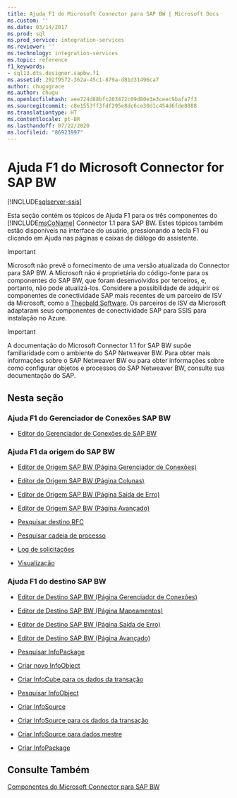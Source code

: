 ```yaml
---
title: Ajuda F1 do Microsoft Connector para SAP BW | Microsoft Docs
ms.custom: ''
ms.date: 03/14/2017
ms.prod: sql
ms.prod_service: integration-services
ms.reviewer: ''
ms.technology: integration-services
ms.topic: reference
f1_keywords:
- sql13.dts.designer.sapbw.f1
ms.assetid: 292f9572-362a-45c1-879a-d81d31496ca7
author: chugugrace
ms.author: chugu
ms.openlocfilehash: aee724d88bfc203472c09d80e3e3ceec9bafa7f3
ms.sourcegitcommit: c8e1553ff3fdf295e8dc6ce30d1c454d6fde8088
ms.translationtype: HT
ms.contentlocale: pt-BR
ms.lasthandoff: 07/22/2020
ms.locfileid: "86923997"
---
```

# <a name="microsoft-connector-for-sap-bw-f1-help"></a>Ajuda F1 do Microsoft Connector for SAP BW

[!INCLUDE[sqlserver-ssis](../includes/applies-to-version/sqlserver-ssis.md)]


  Esta seção contém os tópicos de Ajuda F1 para os três componentes do [!INCLUDE[msCoName](../includes/msconame-md.md)] Connector 1.1 para SAP BW. Estes tópicos também estão disponíveis na interface do usuário, pressionando a tecla F1 ou clicando em Ajuda nas páginas e caixas de diálogo do assistente.  

> [!IMPORTANT]
> Microsoft não prevê o fornecimento de uma versão atualizada do Connector para SAP BW. A Microsoft não é proprietária do código-fonte para os componentes do SAP BW, que foram desenvolvidos por terceiros, e, portanto, não pode atualizá-los. Considere a possibilidade de adquirir os componentes de conectividade SAP mais recentes de um parceiro de ISV da Microsoft, como a [Theobald Software](https://theobald-software.com/en/xtract-is-productinfo.html). Os parceiros de ISV da Microsoft adaptaram seus componentes de conectividade SAP para SSIS para instalação no Azure.

> [!IMPORTANT]  
>  A documentação do Microsoft Connector 1.1 for SAP BW supõe familiaridade com o ambiente do SAP Netweaver BW. Para obter mais informações sobre o SAP Netweaver BW ou para obter informações sobre como configurar objetos e processos do SAP Netweaver BW, consulte sua documentação do SAP.  
  
## <a name="in-this-section"></a>Nesta seção  
  
### <a name="sap-bw-connection-manager-f1-help"></a>Ajuda F1 do Gerenciador de Conexões SAP BW  
  
-   [Editor do Gerenciador de Conexões de SAP BW](../integration-services/connection-manager/sap-bw-connection-manager-editor.md)  
  
### <a name="sap-bw-source-f1-help"></a>Ajuda F1 da origem do SAP BW  
  
-   [Editor de Origem SAP BW &#40;Página Gerenciador de Conexões&#41;](../integration-services/data-flow/sap-bw-source-editor-connection-manager-page.md)  
  
-   [Editor de Origem SAP BW &#40;Página Colunas&#41;](../integration-services/data-flow/sap-bw-source-editor-columns-page.md)  
  
-   [Editor de Origem SAP BW &#40;Página Saída de Erro&#41;](../integration-services/data-flow/sap-bw-source-editor-error-output-page.md)  
  
-   [Editor de Origem SAP BW &#40;Página Avançado&#41;](../integration-services/data-flow/sap-bw-source-editor-advanced-page.md)  
  
-   [Pesquisar destino RFC](../integration-services/data-flow/look-up-rfc-destination.md)  
  
-   [Pesquisar cadeia de processo](../integration-services/data-flow/look-up-process-chain.md)  
  
-   [Log de solicitações](../integration-services/data-flow/request-log.md)  
  
-   [Visualização](../integration-services/data-flow/preview.md)  
  
### <a name="sap-bw-destination-f1-help"></a>Ajuda F1 do destino SAP BW  
  
-   [Editor de Destino SAP BW &#40;Página Gerenciador de Conexões&#41;](../integration-services/data-flow/sap-bw-destination-editor-connection-manager-page.md)  
  
-   [Editor de Destino SAP BW &#40;Página Mapeamentos&#41;](../integration-services/data-flow/sap-bw-destination-editor-mappings-page.md)  
  
-   [Editor de Destino SAP BW &#40;Página Saída de Erro&#41;](../integration-services/data-flow/sap-bw-destination-editor-error-output-page.md)  
  
-   [Editor de Destino SAP BW &#40;Página Avançado&#41;](../integration-services/data-flow/sap-bw-destination-editor-advanced-page.md)  
  
-   [Pesquisar InfoPackage](../integration-services/data-flow/look-up-infopackage.md)  
  
-   [Criar novo InfoObject](../integration-services/data-flow/create-new-infoobject.md)  
  
-   [Criar InfoCube para os dados da transação](../integration-services/data-flow/create-infocube-for-transaction-data.md)  
  
-   [Pesquisar InfoObject](../integration-services/data-flow/look-up-infoobject.md)  
  
-   [Criar InfoSource](../integration-services/data-flow/create-infosource.md)  
  
-   [Criar InfoSource para os dados da transação](../integration-services/data-flow/create-infosource-for-transaction-data.md)  
  
-   [Criar InfoSource para dados mestre](../integration-services/data-flow/create-infosource-for-master-data.md)  
  
-   [Criar InfoPackage](../integration-services/data-flow/create-infopackage.md)  
  
## <a name="see-also"></a>Consulte Também  
 [Componentes do Microsoft Connector para SAP BW](../integration-services/microsoft-connector-for-sap-bw-components.md)  
  
  
